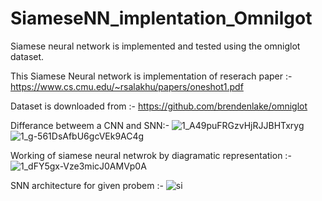 # SiameseNN_implentation_Omnilgot
Siamese neural network is implemented and tested using the omniglot dataset.

This Siamese Neural network is implementation of reserach paper :- https://www.cs.cmu.edu/~rsalakhu/papers/oneshot1.pdf

Dataset is downloaded from :- https://github.com/brendenlake/omniglot

Differance betweem a CNN and SNN:-
![1_A49puFRGzvHjRJJBHTxryg](https://user-images.githubusercontent.com/46081668/114278613-43c45900-9a4e-11eb-980f-cd118054d2d8.jpeg)
![1_g-561DsAfbU6gcVEk9AC4g](https://user-images.githubusercontent.com/46081668/114278616-4626b300-9a4e-11eb-9259-d3ebf82ad645.jpeg)

Working of siamese neural netwrok by diagramatic representation :- 
![1_dFY5gx-Vze3micJ0AMVp0A](https://user-images.githubusercontent.com/46081668/114278777-f4325d00-9a4e-11eb-83a0-e0b425a9ba0e.jpeg)


SNN architecture for given probem :- 
![si](https://user-images.githubusercontent.com/46081668/114278798-090ef080-9a4f-11eb-9d82-a9b5fee3293a.png)



